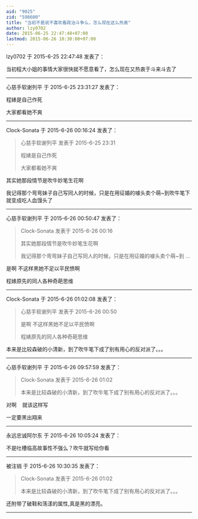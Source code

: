 ```yaml
---
aid: "9025"
zid: "598600"
title: "当初不是说不喜欢看政治斗争么，怎么现在这么热衷"
author: lzy0702
date: 2015-06-25 22:47:48+07:00
lastmod: 2015-06-26 10:30:00+07:00
---
```


lzy0702 于 2015-6-25 22:47:48 发表了：

当初程大小姐的事情大家很快就不愿意看了，怎么现在又热衷于斗来斗去了

---

心慈手软谢列平 于 2015-6-25 23:31:27 发表了：

程婊是自己作死

大家都看她不爽

---

Clock-Sonata 于 2015-6-26 00:16:24 发表了：

> 心慈手软谢列平 发表于 2015-6-25 23:31
>
> 程婊是自己作死
>
> 大家都看她不爽

其实她那段情节是吹牛妙笔生花啊

我记得那个弯弯妹子自己写同人的时候，只是在用征婚的噱头卖个萌~到吹牛笔下就变成吃人血馒头了

---

心慈手软谢列平 于 2015-6-26 00:50:47 发表了：

> Clock-Sonata 发表于 2015-6-26 00:16
>
> 其实她那段情节是吹牛妙笔生花啊
>
> 我记得那个弯弯妹子自己写同人的时候，只是在用征婚的噱头卖个萌~到 ...

是啊 不这样黑她不足以平民愤啊

程婊原先的同人各种奇葩思维

---

Clock-Sonata 于 2015-6-26 01:02:08 发表了：

> 心慈手软谢列平 发表于 2015-6-26 00:50
>
> 是啊 不这样黑她不足以平民愤啊
>
> 程婊原先的同人各种奇葩思维

本来是比较森破的小清新，到了吹牛笔下成了别有用心的反对派了。。。

---

心慈手软谢列平 于 2015-6-26 09:57:59 发表了：

> Clock-Sonata 发表于 2015-6-26 01:02
>
> 本来是比较森破的小清新，到了吹牛笔下成了别有用心的反对派了。。。

对啊    就该这样写

一定要黑出翔来

---

永远忠诚阿尔东 于 2015-6-26 10:05:24 发表了：

不是吐槽临高故事性不强么？吹牛就写给你看

---

被注销 于 2015-6-26 10:30:35 发表了：

> Clock-Sonata 发表于 2015-6-26 01:02
>
> 本来是比较森破的小清新，到了吹牛笔下成了别有用心的反对派了。。。

还附带了破鞋和荡漾的属性,真是黑的漂亮。

---
